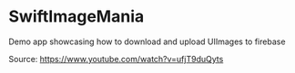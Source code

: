 # SwiftImageMania
Demo app showcasing how to download and upload UIImages to firebase

Source: https://www.youtube.com/watch?v=ufjT9duQyts

